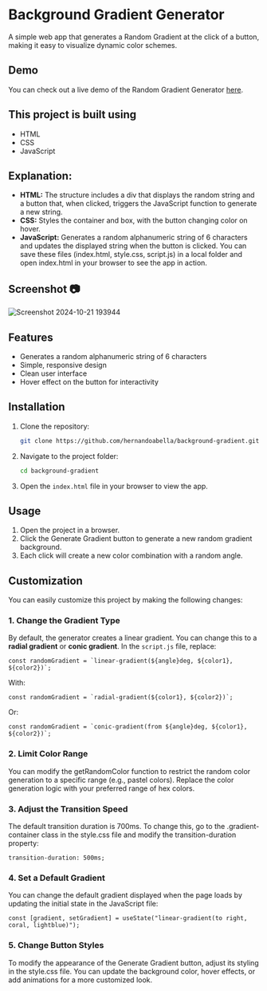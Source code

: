 # Background Gradient Generator

A simple web app that generates a Random Gradient at the click of a button, making it easy to visualize dynamic color schemes.

## Demo

You can check out a live demo of the Random Gradient Generator [here](demo-link).

## This project is built using

- HTML
- CSS
- JavaScript

## Explanation:

- **HTML:** The structure includes a div that displays the random string and a button that, when clicked, triggers the JavaScript function to generate a new string.
- **CSS:** Styles the container and box, with the button changing color on hover.
- **JavaScript:** Generates a random alphanumeric string of 6 characters and updates the displayed string when the button is clicked.
  You can save these files (index.html, style.css, script.js) in a local folder and open index.html in your browser to see the app in action.

## Screenshot 📷

![Screenshot 2024-10-21 193944](https://github.com/user-attachments/assets/c0fd5fa4-32d1-4462-906b-82c9e46e7c51)

## Features

- Generates a random alphanumeric string of 6 characters
- Simple, responsive design
- Clean user interface
- Hover effect on the button for interactivity

## Installation

1. Clone the repository:

   ```bash
   git clone https://github.com/hernandoabella/background-gradient.git
   ```

2. Navigate to the project folder:

   ```bash
   cd background-gradient
   ```

3. Open the `index.html` file in your browser to view the app.

## Usage

1. Open the project in a browser.
2. Click the Generate Gradient button to generate a new random gradient background.
3. Each click will create a new color combination with a random angle.

## Customization

You can easily customize this project by making the following changes:

### 1. **Change the Gradient Type**

By default, the generator creates a linear gradient. You can change this to a **radial gradient** or **conic gradient**. In the `script.js` file, replace:

```
const randomGradient = `linear-gradient(${angle}deg, ${color1}, ${color2})`;
```

With: 

```
const randomGradient = `radial-gradient(${color1}, ${color2})`;
```

Or: 

```
const randomGradient = `conic-gradient(from ${angle}deg, ${color1}, ${color2})`;
```
### 2. Limit Color Range
You can modify the getRandomColor function to restrict the random color generation to a specific range (e.g., pastel colors). Replace the color generation logic with your preferred range of hex colors.

### 3. Adjust the Transition Speed
The default transition duration is 700ms. To change this, go to the .gradient-container class in the style.css file and modify the transition-duration property:

```
transition-duration: 500ms;
```

### 4. Set a Default Gradient
You can change the default gradient displayed when the page loads by updating the initial state in the JavaScript file:

```
const [gradient, setGradient] = useState("linear-gradient(to right, coral, lightblue)");

```

### 5. Change Button Styles
To modify the appearance of the Generate Gradient button, adjust its styling in the style.css file. You can update the background color, hover effects, or add animations for a more customized look.
